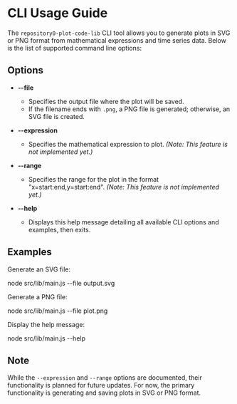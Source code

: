 # CLI Usage Guide

The `repository0-plot-code-lib` CLI tool allows you to generate plots in SVG or PNG format from mathematical expressions and time series data. Below is the list of supported command line options:

## Options

- **--file <output>**
  - Specifies the output file where the plot will be saved.
  - If the filename ends with `.png`, a PNG file is generated; otherwise, an SVG file is created.

- **--expression <expr>**
  - Specifies the mathematical expression to plot. *(Note: This feature is not implemented yet.)*

- **--range <range>**
  - Specifies the range for the plot in the format "x=start:end,y=start:end". *(Note: This feature is not implemented yet.)*

- **--help**
  - Displays this help message detailing all available CLI options and examples, then exits.

## Examples

Generate an SVG file:

  node src/lib/main.js --file output.svg

Generate a PNG file:

  node src/lib/main.js --file plot.png

Display the help message:

  node src/lib/main.js --help

## Note

While the `--expression` and `--range` options are documented, their functionality is planned for future updates. For now, the primary functionality is generating and saving plots in SVG or PNG format.
